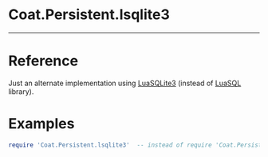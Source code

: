
# Coat.Persistent.lsqlite3

---

# Reference

Just an alternate implementation using
[LuaSQLite3](http://lua.sqlite.org/) (instead of
[LuaSQL](http://www.keplerproject.org/luasql/) library).

# Examples

```lua
require 'Coat.Persistent.lsqlite3'  -- instead of require 'Coat.Persistent'
```
